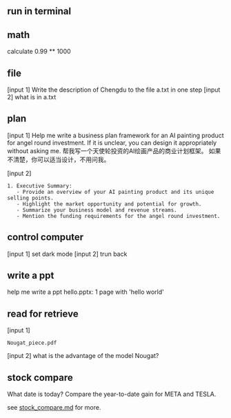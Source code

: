 ## run in terminal

## math
calculate 0.99 ** 1000

## file
[input 1]
Write the description of Chengdu to the file a.txt in one step
[input 2]
what is in a.txt

## plan
[input 1]
Help me write a business plan framework for an AI painting product for angel round investment. If it is unclear, you can design it appropriately without asking me.
帮我写一个天使轮投资的AI绘画产品的商业计划框架。 如果不清楚，你可以适当设计，不用问我。

[input 2]
```runplan complete
1. Executive Summary:
   - Provide an overview of your AI painting product and its unique selling points.
   - Highlight the market opportunity and potential for growth.
   - Summarize your business model and revenue streams.
   - Mention the funding requirements for the angel round investment.
```

## control computer
[input 1]
set dark mode
[input 2]
trun back

## write a ppt
help me write a ppt hello.pptx: 1 page with 'hello world'

## read for retrieve
[input 1]
```read
Nougat_piece.pdf
```
[input 2]
what is the advantage of the model Nougat?

## stock compare
What date is today? Compare the year-to-date gain for META and TESLA.

see [stock_compare.md](./stock_compare.md) for more.